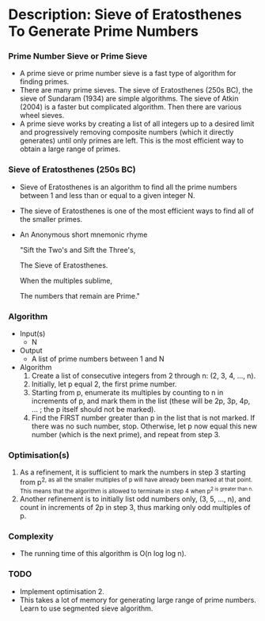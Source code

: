 # Description: Sieve of Eratosthenes To Generate Prime Numbers

### Prime Number Sieve or Prime Sieve
- A prime sieve or prime number sieve is a fast type of algorithm for finding primes.
- There are many prime sieves. The sieve of Eratosthenes (250s BC), the sieve of Sundaram (1934) are simple algorithms.
  The sieve of Atkin (2004) is a faster but complicated algorithm. Then there are various wheel sieves.
- A prime sieve works by creating a list of all integers up to a desired limit and progressively removing composite
  numbers (which it directly generates) until only primes are left. This is the most efficient way to obtain a large
  range of primes.

### Sieve of Eratosthenes (250s BC)
- Sieve of Eratosthenes is an algorithm to find all the prime numbers between 1 and less than or equal to a given
  integer N.
- The sieve of Eratosthenes is one of the most efficient ways to find all of the smaller primes.
- An Anonymous short mnemonic rhyme

    "Sift the Two's and Sift the Three's,

    The Sieve of Eratosthenes.

    When the multiples sublime,

    The numbers that remain are Prime."

### Algorithm
* Input(s)
    - N
* Output
    - A list of prime numbers between 1 and N
* Algorithm
    1. Create a list of consecutive integers from 2 through n: (2, 3, 4, ..., n).
    2. Initially, let p equal 2, the first prime number.
    3. Starting from p, enumerate its multiples by counting to n in increments of p, and mark them in the list (these
       will be 2p, 3p, 4p, ... ; the p itself should not be marked).
    4. Find the FIRST number greater than p in the list that is not marked. If there was no such number, stop.
       Otherwise, let p now equal this new number (which is the next prime), and repeat from step 3.

### Optimisation(s)
1. As a refinement, it is sufficient to mark the numbers in step 3 starting from p<sup>2, as all the smaller multiples
   of p will have already been marked at that point. This means that the algorithm is allowed to terminate in step 4
   when p<sup>2 is greater than n.
2. Another refinement is to initially list odd numbers only, (3, 5, ..., n), and count in increments of 2p in step 3,
   thus marking only odd multiples of p.

### Complexity
- The running time of this algorithm is O(n log log n).

### TODO
- Implement optimisation 2.
- This takes a lot of memory for generating large range of prime numbers. Learn to use segmented sieve algorithm.
